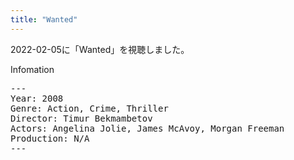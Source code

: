 ```yaml
---
title: "Wanted"
---
```

2022-02-05に「Wanted」を視聴しました。

Infomation
<pre>
---
Year: 2008
Genre: Action, Crime, Thriller
Director: Timur Bekmambetov
Actors: Angelina Jolie, James McAvoy, Morgan Freeman
Production: N/A
---
</pre>